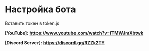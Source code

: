 # Настройка бота
Вставить токен в token.js

**[YouTube]:** __https://www.youtube.com/watch?v=iTMWJmXbtwk__

**[Discord Server]:** __https://discord.gg/RZZk2TY__
